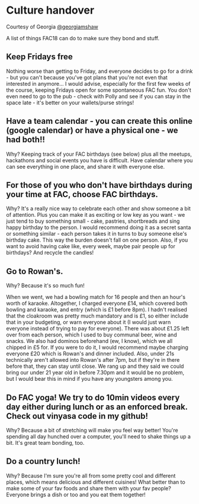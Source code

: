 # Culture handover

Courtesy of Georgia [@georgiamshaw](https://github.com/georgiamshaw)

A list of things FAC18 can do to make sure they bond and stuff. 

## Keep Fridays free
Nothing worse than getting to Friday, and everyone decides to go for a drink - but you can't because you've got plans that you're not even that interested in anymore... I would advise, especially for the first few weeks of the course, keeping Fridays open for some spontaneous FAC fun. You don't even need to go to the pub - check with Polly and see if you can stay in the space late - it's better on your wallets/purse strings!

## Have a team calendar - you can create this online (google calendar) or have a physical one - we had both!!

Why? Keeping track of your FAC birthdays (see below) plus all the meetups, hackathons and social events you have is difficult. Have calendar where you can see everything in one place, and share it with everyone else.

## For those of you who don't have birthdays during your time at FAC, choose FAC birthdays.

Why? It's a really nice way to celebrate each other and show someone a bit of attention. Plus you can make it as exciting or low key as you want - we just tend to buy something small - cake, pastries, shortbreads and sing happy birthday to the person. I would recommend doing it as a secret santa or something similar - each person takes it in turns to buy someone else's birthday cake. This way the burden doesn't fall on one person. Also, if you want to avoid having cake like, every week, maybe pair people up for birthdays? And recycle the candles!

## Go to Rowan's.

Why? Because it's so much fun! 

When we went, we had a bowling match for 16 people and then an hour's worth of karaoke. Altogether, I charged everyone £14, which covered both bowling and karaoke, and entry (which is £1 before 8pm). I hadn't realised that the cloakroom was pretty much mandatory and is £1, so either include that in your budgeting, or warn everyone about it (I would just warn everyone instead of trying to pay for everyone). There was about £1.25 left over from each person, which I used to buy communal beer, wine and snacks. We also had dominos beforehand (ew, I know), which we all chipped in £5 for. If you were to do it, I would recommend maybe charging everyone £20 which is Rowan's and dinner included. Also, under 21s technically aren't allowed into Rowan's after 7pm, but if they're in there before that, they can stay until close. We rang up and they said we could bring our under 21 year old in before 7.30pm and it would be no problem, but I would bear this in mind if you have any youngsters among you.

## Do FAC yoga! We try to do 10min videos every day either during lunch or as an enforced break. Check out vinyasa code in my github!

Why? Because a bit of stretching will make you feel way better! You're spending all day hunched over a computer, you'll need to shake things up a bit. It's great team bonding, too.

## Do a country lunch!

Why? Because I'm sure you're all from some pretty cool and different places, which means delicious and different cuisines! What better than to make some of your fav foods and share them with your fav people? Everyone brings a dish or too and you eat them together!
